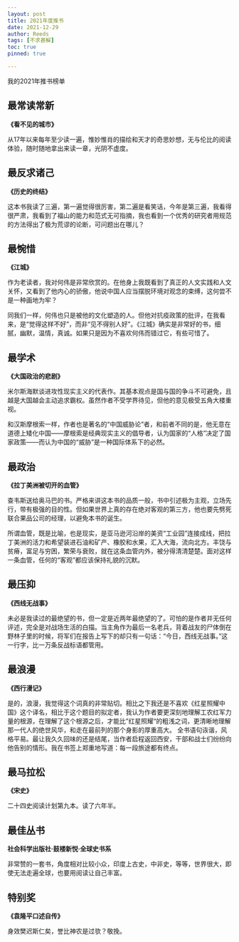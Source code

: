 ```yaml
---
layout: post
title: 2021年度推书
date: 2021-12-29
author: Reeds
tags: [不求甚解]
toc: true
pinned: true

---
```


  

我的2021年推书榜单

<!--- more --->

## 最常读常新

**《看不见的城市》** 

从17年以来每年至少读一遍，惟妙惟肖的描绘和天才的奇思妙想，无与伦比的阅读体验，随时随地拿出来读一章，光阴不虚度。 

## 最反求诸己

**《历史的终结》** 

这本书我读了三遍，第一遍觉得很厉害，第二遍是看笑话，今年是第三遍，我看得很严肃，我看到了福山的能力和范式无可指摘，我也看到一个优秀的研究者用规范的方法得出了极为荒谬的论断，可问题出在哪儿？ 

## 最惋惜

**《江城》**

作为老读者，我对何伟是非常欣赏的。在他身上我既看到了真正的人文实践和人文关怀，又看到了他内心的骄傲，他说中国人应当摆脱环境对观念的束缚，这何尝不是一种画地为牢？

同我们一样，何伟也只是被他的文化塑造的人。但他对抗疫政策的批评，在我看来，是“觉得这样不好”，而非“见不得别人好”。《江城》确实是非常好的书，细腻，幽默，温情，真诚。如果只是因为不喜欢何伟而错过它，有些可惜了。

## 最学术

**《大国政治的悲剧》** 

米尔斯海默谈进攻性现实主义的代表作。其基本观点是国与国的争斗不可避免，且越是大国越会主动追求霸权。虽然作者不受学界待见，但他的意见极受五角大楼重视。

和汉斯摩根索一样，作者也是著名的“中国威胁论”者，和前者不同的是，他无意在道德上矮化中国——摩根索是经典现实主义的倡导者，认为国家的“人格”决定了国家政策——而认为中国的“威胁”是一种国际体系下的必然。 

## 最政治

**《拉丁美洲被切开的血管》**

查韦斯送给奥马巴的书。严格来讲这本书的品质一般，书中引述极为主观，立场先行，带有极强的目的性。但如果世界上真的存在绝对客观的第三方，他也要先劈死联合果品公司的经理，以避免本书的诞生。

所谓血管，既是比喻，也是现实，是亚马逊河沿岸的美资“工业园”连接成线，把拉丁美洲的活力和希望装进石油和矿产、橡胶和水果，汇入大海，流向北方。丰饶与贫瘠，富足与穷困，繁荣与衰败，就在这条血管内外，被分得清清楚楚。面对这样一条血管，任何的“客观”都应该保持礼貌的沉默。 

## 最压抑

**《西线无战事》** 

未必是我读过的最绝望的书，但一定是近两年最绝望的了。可怕的是作者并无任何评述，完全是对战场生活的白描。当主角作为最后一名老兵，背着战友的尸体倒在野林子里的时候，将军们在报告上写下的却只有一句话：“今日，西线无战事。”这一行字，比一万条反战标语都管用。 

## 最浪漫

**《西行漫记》** 

是的，浪漫，我觉得这个词真的非常贴切。相比之下我还是不喜欢《红星照耀中国》这个译名，相比于这个题目的拟定者，我认为作者要更深刻地理解工农红军力量的根源，在理解了这个根源之后，才能比”红星照耀“的粗浅之词，更清晰地理解那一代人的绝世风华，和走在最前列的那个身影的厚重高大。 全书语句诙谐，风格平易。最让我久久回味的还是结尾，当作者启程返回西安，干部和战士们纷纷向他告别的情形。我在书签上郑重地写道：每一段旅途都有终点。 

## 最马拉松

**《宋史》** 

二十四史阅读计划第九本。读了六年半。

## 最佳丛书

**社会科学出版社·鼓楼新悦·全球史书系**

非常赞的一套书，角度相对比较小众，印度上古史，中非史，等等，世界很大，即使无法走遍全球，也要用阅读让自己丰富。

## 特别奖

**《袁隆平口述自传》** 

身效樊迟斯仁矣，誉比神农是过欤？敬挽。